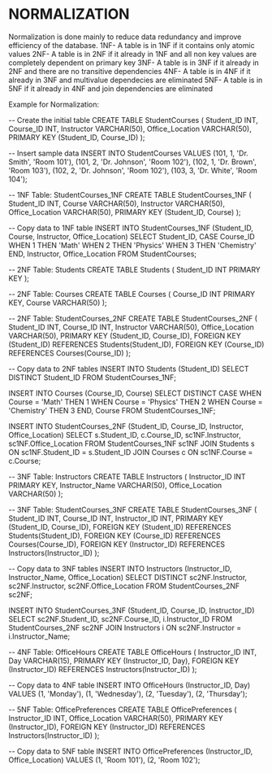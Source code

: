 # NORMALIZATION

Normalization is done mainly to reduce data redundancy and improve efficiency of the database.
1NF- A table is in 1NF if it contains only atomic values
2NF- A table is in 2NF if it already in 1NF and all non key values are completely dependent on primary key
3NF- A table is in 3NF if it already in 2NF and there are no transitive dependencies
4NF- A table is in 4NF if it already in 3NF and multivalue dependecies are eliminated
5NF- A table is in 5NF if it already in 4NF and join dependencies are eliminated

Example for Normalization:

-- Create the initial table
CREATE TABLE StudentCourses (
Student_ID INT,
Course_ID INT,
Instructor VARCHAR(50),
Office_Location VARCHAR(50),
PRIMARY KEY (Student_ID, Course_ID)
);

-- Insert sample data
INSERT INTO StudentCourses VALUES
(101, 1, 'Dr. Smith', 'Room 101'),
(101, 2, 'Dr. Johnson', 'Room 102'),
(102, 1, 'Dr. Brown', 'Room 103'),
(102, 2, 'Dr. Johnson', 'Room 102'),
(103, 3, 'Dr. White', 'Room 104');

-- 1NF Table: StudentCourses_1NF
CREATE TABLE StudentCourses_1NF (
Student_ID INT,
Course VARCHAR(50),
Instructor VARCHAR(50),
Office_Location VARCHAR(50),
PRIMARY KEY (Student_ID, Course)
);

-- Copy data to 1NF table
INSERT INTO StudentCourses_1NF (Student_ID, Course, Instructor, Office_Location)
SELECT Student_ID, CASE Course_ID WHEN 1 THEN 'Math' WHEN 2 THEN 'Physics' WHEN 3 THEN 'Chemistry' END, Instructor, Office_Location
FROM StudentCourses;

-- 2NF Table: Students
CREATE TABLE Students (
Student_ID INT PRIMARY KEY
);

-- 2NF Table: Courses
CREATE TABLE Courses (
Course_ID INT PRIMARY KEY,
Course VARCHAR(50)
);

-- 2NF Table: StudentCourses_2NF
CREATE TABLE StudentCourses_2NF (
Student_ID INT,
Course_ID INT,
Instructor VARCHAR(50),
Office_Location VARCHAR(50),
PRIMARY KEY (Student_ID, Course_ID),
FOREIGN KEY (Student_ID) REFERENCES Students(Student_ID),
FOREIGN KEY (Course_ID) REFERENCES Courses(Course_ID)
);

-- Copy data to 2NF tables
INSERT INTO Students (Student_ID)
SELECT DISTINCT Student_ID FROM StudentCourses_1NF;

INSERT INTO Courses (Course_ID, Course)
SELECT DISTINCT CASE WHEN Course = 'Math' THEN 1 WHEN Course = 'Physics' THEN 2 WHEN Course = 'Chemistry' THEN 3 END, Course
FROM StudentCourses_1NF;

INSERT INTO StudentCourses_2NF (Student_ID, Course_ID, Instructor, Office_Location)
SELECT s.Student_ID, c.Course_ID, sc1NF.Instructor, sc1NF.Office_Location
FROM StudentCourses_1NF sc1NF
JOIN Students s ON sc1NF.Student_ID = s.Student_ID
JOIN Courses c ON sc1NF.Course = c.Course;

-- 3NF Table: Instructors
CREATE TABLE Instructors (
Instructor_ID INT PRIMARY KEY,
Instructor_Name VARCHAR(50),
Office_Location VARCHAR(50)
);

-- 3NF Table: StudentCourses_3NF
CREATE TABLE StudentCourses_3NF (
Student_ID INT,
Course_ID INT,
Instructor_ID INT,
PRIMARY KEY (Student_ID, Course_ID),
FOREIGN KEY (Student_ID) REFERENCES Students(Student_ID),
FOREIGN KEY (Course_ID) REFERENCES Courses(Course_ID),
FOREIGN KEY (Instructor_ID) REFERENCES Instructors(Instructor_ID)
);

-- Copy data to 3NF tables
INSERT INTO Instructors (Instructor_ID, Instructor_Name, Office_Location)
SELECT DISTINCT sc2NF.Instructor, sc2NF.Instructor, sc2NF.Office_Location
FROM StudentCourses_2NF sc2NF;

INSERT INTO StudentCourses_3NF (Student_ID, Course_ID, Instructor_ID)
SELECT sc2NF.Student_ID, sc2NF.Course_ID, i.Instructor_ID
FROM StudentCourses_2NF sc2NF
JOIN Instructors i ON sc2NF.Instructor = i.Instructor_Name;

-- 4NF Table: OfficeHours
CREATE TABLE OfficeHours (
Instructor_ID INT,
Day VARCHAR(15),
PRIMARY KEY (Instructor_ID, Day),
FOREIGN KEY (Instructor_ID) REFERENCES Instructors(Instructor_ID)
);

-- Copy data to 4NF table
INSERT INTO OfficeHours (Instructor_ID, Day)
VALUES
(1, 'Monday'), (1, 'Wednesday'),
(2, 'Tuesday'), (2, 'Thursday');

-- 5NF Table: OfficePreferences
CREATE TABLE OfficePreferences (
Instructor_ID INT,
Office_Location VARCHAR(50),
PRIMARY KEY (Instructor_ID),
FOREIGN KEY (Instructor_ID) REFERENCES Instructors(Instructor_ID)
);

-- Copy data to 5NF table
INSERT INTO OfficePreferences (Instructor_ID, Office_Location)
VALUES
(1, 'Room 101'),
(2, 'Room 102');
